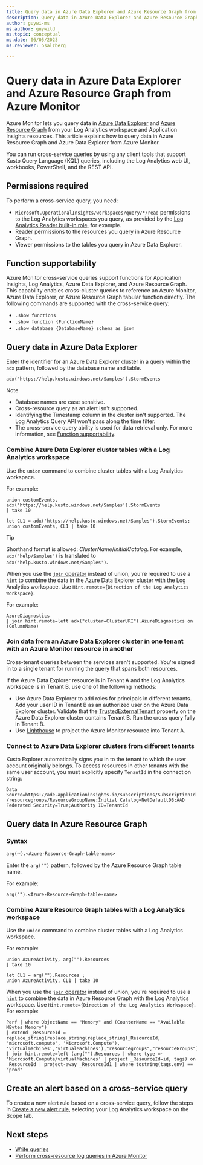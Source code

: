 ```yaml
---
title: Query data in Azure Data Explorer and Azure Resource Graph from Azure Monitor
description: Query data in Azure Data Explorer and Azure Resource Graph from Azure Monitor.
author: guywi-ms
ms.author: guywild
ms.topic: conceptual
ms.date: 06/05/2023
ms.reviewer: osalzberg

---
```

# Query data in Azure Data Explorer and Azure Resource Graph from Azure Monitor
Azure Monitor lets you query data in [Azure Data Explorer](/azure/data-explorer/data-explorer-overview.md) and [Azure Resource Graph](../../governance/resource-graph/) from your Log Analytics workspace and Application Insights resources. This article explains how to query data in Azure Resource Graph and Azure Data Explorer from Azure Monitor.

You can run cross-service queries by using any client tools that support Kusto Query Language (KQL) queries, including the Log Analytics web UI, workbooks, PowerShell, and the REST API.

## Permissions required

To perform a cross-service query, you need:

- `Microsoft.OperationalInsights/workspaces/query/*/read` permissions to the Log Analytics workspaces you query, as provided by the [Log Analytics Reader built-in role](../logs/manage-access.md#log-analytics-reader), for example.
- Reader permissions to the resources you query in Azure Resource Graph.
- Viewer permissions to the tables you query in Azure Data Explorer.

## Function supportability

Azure Monitor cross-service queries support functions for Application Insights, Log Analytics, Azure Data Explorer, and Azure Resource Graph.
This capability enables cross-cluster queries to reference an Azure Monitor, Azure Data Explorer, or Azure Resource Graph tabular function directly.
The following commands are supported with the cross-service query:

* `.show functions`
* `.show function {FunctionName}`
* `.show database {DatabaseName} schema as json`

## Query data in Azure Data Explorer

Enter the identifier for an Azure Data Explorer cluster in a query within the `adx` pattern, followed by the database name and table.

```kusto
adx('https://help.kusto.windows.net/Samples').StormEvents
```
> [!NOTE]
>* Database names are case sensitive.
>* Cross-resource query as an alert isn't supported.
>* Identifying the Timestamp column in the cluster isn't supported. The Log Analytics Query API won't pass along the time filter.
> * The cross-service query ability is used for data retrieval only. For more information, see [Function supportability](#function-supportability).

### Combine Azure Data Explorer cluster tables with a Log Analytics workspace

Use the `union` command to combine cluster tables with a Log Analytics workspace.

For example:

```kusto
union customEvents, adx('https://help.kusto.windows.net/Samples').StormEvents
| take 10
```
```kusto
let CL1 = adx('https://help.kusto.windows.net/Samples').StormEvents;
union customEvents, CL1 | take 10
```

> [!TIP]
> Shorthand format is allowed: *ClusterName*/*InitialCatalog*. For example, `adx('help/Samples')` is translated to `adx('help.kusto.windows.net/Samples')`.

When you use the [`join` operator](/azure/data-explorer/kusto/query/joinoperator) instead of union, you're required to use a [`hint`](/azure/data-explorer/kusto/query/joinoperator#join-hints) to combine the data in the Azure Data Explorer cluster with the Log Analytics workspace. Use `Hint.remote={Direction of the Log Analytics Workspace}`. 

For example:

```kusto
AzureDiagnostics
| join hint.remote=left adx("cluster=ClusterURI").AzureDiagnostics on (ColumnName)
```

### Join data from an Azure Data Explorer cluster in one tenant with an Azure Monitor resource in another

Cross-tenant queries between the services aren't supported. You're signed in to a single tenant for running the query that spans both resources.

If the Azure Data Explorer resource is in Tenant A and the Log Analytics workspace is in Tenant B, use one of the following methods:

* Use Azure Data Explorer to add roles for principals in different tenants. Add your user ID in Tenant B as an authorized user on the Azure Data Explorer cluster. Validate that the [TrustedExternalTenant](/powershell/module/az.kusto/update-azkustocluster) property on the Azure Data Explorer cluster contains Tenant B. Run the cross query fully in Tenant B.
* Use [Lighthouse](../../lighthouse/index.yml) to project the Azure Monitor resource into Tenant A.

### Connect to Azure Data Explorer clusters from different tenants

Kusto Explorer automatically signs you in to the tenant to which the user account originally belongs. To access resources in other tenants with the same user account, you must explicitly specify `TenantId` in the connection string:

`Data Source=https://ade.applicationinsights.io/subscriptions/SubscriptionId/resourcegroups/ResourceGroupName;Initial Catalog=NetDefaultDB;AAD Federated Security=True;Authority ID=TenantId`

## Query data in Azure Resource Graph 

### Syntax

`arg(״״).<Azure-Resource-Graph-table-name>`

Enter the `arg("")` pattern, followed by the Azure Resource Graph table name.

For example:

```kusto
arg("").<Azure-Resource-Graph-table-name>
```

### Combine Azure Resource Graph tables with a Log Analytics workspace

Use the `union` command to combine cluster tables with a Log Analytics workspace.

For example:

```kusto
union AzureActivity, arg("").Resources
| take 10
```
```kusto
let CL1 = arg("").Resources ;
union AzureActivity, CL1 | take 10
```

When you use the [`join` operator](/azure/data-explorer/kusto/query/joinoperator) instead of union, you're required to use a [`hint`](/azure/data-explorer/kusto/query/joinoperator#join-hints) to combine the data in Azure Resource Graph with the Log Analytics workspace. Use `Hint.remote={Direction of the Log Analytics Workspace}`. For example:

```kusto
Perf | where ObjectName == "Memory" and (CounterName == "Available MBytes Memory")
| extend _ResourceId = replace_string(replace_string(replace_string(_ResourceId, 'microsoft.compute', 'Microsoft.Compute'), 'virtualmachines','virtualMachines'),"resourcegroups","resourceGroups")
| join hint.remote=left (arg("").Resources | where type =~ 'Microsoft.Compute/virtualMachines' | project _ResourceId=id, tags) on _ResourceId | project-away _ResourceId1 | where tostring(tags.env) == "prod"
```

## Create an alert based on a cross-service query

To create a new alert rule based on a cross-service query, follow the steps in [Create a new alert rule](../alerts/alerts-create-new-alert-rule.md), selecting your Log Analytics workspace on the Scope tab.

## Next steps
* [Write queries](/azure/data-explorer/write-queries)
* [Perform cross-resource log queries in Azure Monitor](../logs/cross-workspace-query.md)